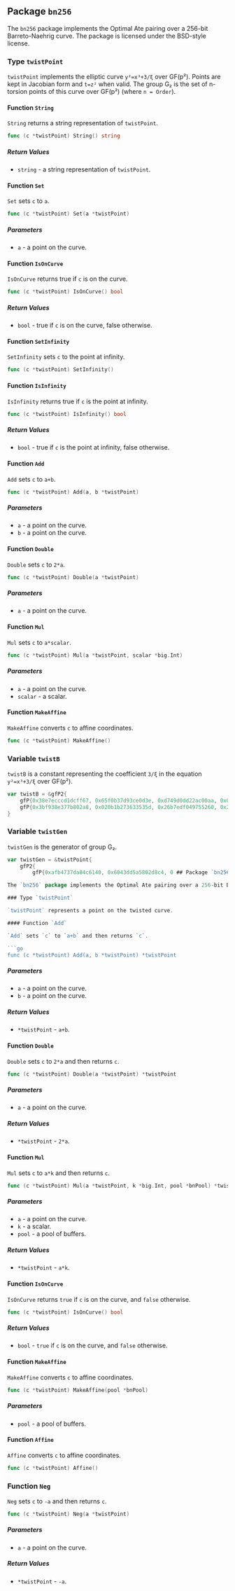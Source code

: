 ## Package `bn256`

The `bn256` package implements the Optimal Ate pairing over a 256-bit Barreto-Naehrig curve. The package is licensed under the BSD-style license.

### Type `twistPoint`

`twistPoint` implements the elliptic curve `y²=x³+3/ξ` over GF(p²). Points are kept in Jacobian form and `t=z²` when valid. The group G₂ is the set of n-torsion points of this curve over GF(p²) (where `n = Order`).

#### Function `String`

`String` returns a string representation of `twistPoint`.

```go
func (c *twistPoint) String() string
```

##### Return Values

- `string` - a string representation of `twistPoint`.

#### Function `Set`

`Set` sets `c` to `a`.

```go
func (c *twistPoint) Set(a *twistPoint)
```

##### Parameters

- `a` - a point on the curve.

#### Function `IsOnCurve`

`IsOnCurve` returns true if `c` is on the curve.

```go
func (c *twistPoint) IsOnCurve() bool
```

##### Return Values

- `bool` - true if `c` is on the curve, false otherwise.

#### Function `SetInfinity`

`SetInfinity` sets `c` to the point at infinity.

```go
func (c *twistPoint) SetInfinity()
```

#### Function `IsInfinity`

`IsInfinity` returns true if `c` is the point at infinity.

```go
func (c *twistPoint) IsInfinity() bool
```

##### Return Values

- `bool` - true if `c` is the point at infinity, false otherwise.

#### Function `Add`

`Add` sets `c` to `a+b`.

```go
func (c *twistPoint) Add(a, b *twistPoint)
```

##### Parameters

- `a` - a point on the curve.
- `b` - a point on the curve.

#### Function `Double`

`Double` sets `c` to `2*a`.

```go
func (c *twistPoint) Double(a *twistPoint)
```

##### Parameters

- `a` - a point on the curve.

#### Function `Mul`

`Mul` sets `c` to `a*scalar`.

```go
func (c *twistPoint) Mul(a *twistPoint, scalar *big.Int)
```

##### Parameters

- `a` - a point on the curve.
- `scalar` - a scalar.

#### Function `MakeAffine`

`MakeAffine` converts `c` to affine coordinates.

```go
func (c *twistPoint) MakeAffine()
```

### Variable `twistB`

`twistB` is a constant representing the coefficient `3/ξ` in the equation `y²=x³+3/ξ` over GF(p²).

```go
var twistB = &gfP2{
	gfP{0x38e7ecccd1dcff67, 0x65f0b37d93ce0d3e, 0xd749d0dd22ac00aa, 0x0141b9ce4a688d4d},
	gfP{0x3bf938e377b802a8, 0x020b1b273633535d, 0x26b7edf049755260, 0x2514c6324384a86d},
}
```

### Variable `twistGen`

`twistGen` is the generator of group G₂.

```go
var twistGen = &twistPoint{
	gfP2{
		gfP{0xafb4737da84c6140, 0x6043dd5a5802d8c4, 0 ## Package `bn256`

The `bn256` package implements the Optimal Ate pairing over a 256-bit Barreto-Naehrig curve. The package is licensed under the BSD-style license.

### Type `twistPoint`

`twistPoint` represents a point on the twisted curve.

#### Function `Add`

`Add` sets `c` to `a+b` and then returns `c`.

```go
func (c *twistPoint) Add(a, b *twistPoint) *twistPoint
```

##### Parameters

- `a` - a point on the curve.
- `b` - a point on the curve.

##### Return Values

- `*twistPoint` - `a+b`.

#### Function `Double`

`Double` sets `c` to `2*a` and then returns `c`.

```go
func (c *twistPoint) Double(a *twistPoint) *twistPoint
```

##### Parameters

- `a` - a point on the curve.

##### Return Values

- `*twistPoint` - `2*a`.

#### Function `Mul`

`Mul` sets `c` to `a*k` and then returns `c`.

```go
func (c *twistPoint) Mul(a *twistPoint, k *big.Int, pool *bnPool) *twistPoint
```

##### Parameters

- `a` - a point on the curve.
- `k` - a scalar.
- `pool` - a pool of buffers.

##### Return Values

- `*twistPoint` - `a*k`.

#### Function `IsOnCurve`

`IsOnCurve` returns `true` if `c` is on the curve, and `false` otherwise.

```go
func (c *twistPoint) IsOnCurve() bool
```

##### Return Values

- `bool` - `true` if `c` is on the curve, and `false` otherwise.

#### Function `MakeAffine`

`MakeAffine` converts `c` to affine coordinates.

```go
func (c *twistPoint) MakeAffine(pool *bnPool)
```

##### Parameters

- `pool` - a pool of buffers.

#### Function `Affine`

`Affine` converts `c` to affine coordinates.

```go
func (c *twistPoint) Affine()
```

### Function `Neg`

`Neg` sets `c` to `-a` and then returns `c`.

```go
func (c *twistPoint) Neg(a *twistPoint)
```

##### Parameters

- `a` - a point on the curve.

##### Return Values

- `*twistPoint` - `-a`.